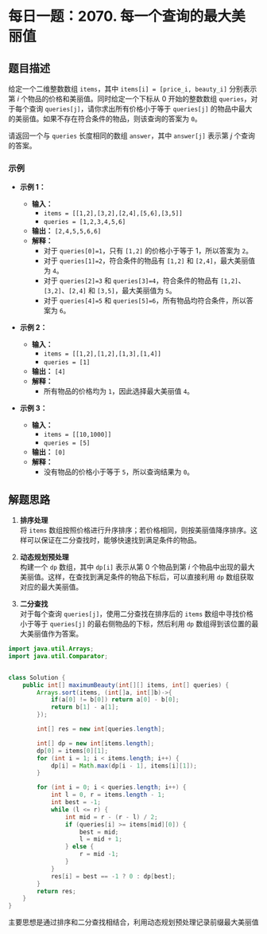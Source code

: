 # 每日一题：2070. 每一个查询的最大美丽值

## 题目描述

给定一个二维整数数组 `items`，其中 `items[i] = [price_i, beauty_i]` 分别表示第 *i* 个物品的价格和美丽值。同时给定一个下标从 0 开始的整数数组 `queries`，对于每个查询 `queries[j]`，请你求出所有价格小于等于 `queries[j]` 的物品中最大的美丽值。如果不存在符合条件的物品，则该查询的答案为 `0`。

请返回一个与 `queries` 长度相同的数组 `answer`，其中 `answer[j]` 表示第 *j* 个查询的答案。

### 示例

- **示例 1：**

  - **输入：**
    - `items = [[1,2],[3,2],[2,4],[5,6],[3,5]]`
    - `queries = [1,2,3,4,5,6]`
  - **输出：** `[2,4,5,5,6,6]`
  - **解释：**
    - 对于 `queries[0]=1`，只有 `[1,2]` 的价格小于等于 1，所以答案为 `2`。
    - 对于 `queries[1]=2`，符合条件的物品有 `[1,2]` 和 `[2,4]`，最大美丽值为 `4`。
    - 对于 `queries[2]=3` 和 `queries[3]=4`，符合条件的物品有 `[1,2]`、`[3,2]`、`[2,4]` 和 `[3,5]`，最大美丽值为 `5`。
    - 对于 `queries[4]=5` 和 `queries[5]=6`，所有物品均符合条件，所以答案为 `6`。

- **示例 2：**

  - **输入：**
    - `items = [[1,2],[1,2],[1,3],[1,4]]`
    - `queries = [1]`
  - **输出：** `[4]`
  - **解释：**
    - 所有物品的价格均为 `1`，因此选择最大美丽值 `4`。

- **示例 3：**

  - **输入：**
    - `items = [[10,1000]]`
    - `queries = [5]`
  - **输出：** `[0]`
  - **解释：**
    - 没有物品的价格小于等于 `5`，所以查询结果为 `0`。

## 解题思路

1. **排序处理**  
   将 `items` 数组按照价格进行升序排序；若价格相同，则按美丽值降序排序。这样可以保证在二分查找时，能够快速找到满足条件的物品。

2. **动态规划预处理**  
   构建一个 `dp` 数组，其中 `dp[i]` 表示从第 0 个物品到第 *i* 个物品中出现的最大美丽值。这样，在查找到满足条件的物品下标后，可以直接利用 `dp` 数组获取对应的最大美丽值。

3. **二分查找**  
   对于每个查询 `queries[j]`，使用二分查找在排序后的 `items` 数组中寻找价格小于等于 `queries[j]` 的最右侧物品的下标，然后利用 `dp` 数组得到该位置的最大美丽值作为答案。

```java
import java.util.Arrays;
import java.util.Comparator;


class Solution {
    public int[] maximumBeauty(int[][] items, int[] queries) {
        Arrays.sort(items, (int[]a, int[]b)->{
            if(a[0] != b[0]) return a[0] - b[0];
            return b[1] - a[1];
        });

        int[] res = new int[queries.length];

        int[] dp = new int[items.length];
        dp[0] = items[0][1];
        for (int i = 1; i < items.length; i++) {
            dp[i] = Math.max(dp[i - 1], items[i][1]);
        }

        for (int i = 0; i < queries.length; i++) {
            int l = 0, r = items.length - 1;
            int best = -1;
            while (l <= r) {
                int mid = r - (r - l) / 2;
                if (queries[i] >= items[mid][0]) {
                    best = mid;
                    l = mid + 1;
                } else {
                    r = mid -1;
                }
            }
            res[i] = best == -1 ? 0 : dp[best];
        }
        return res;
    }
}
```


主要思想是通过排序和二分查找相结合，利用动态规划预处理记录前缀最大美丽值